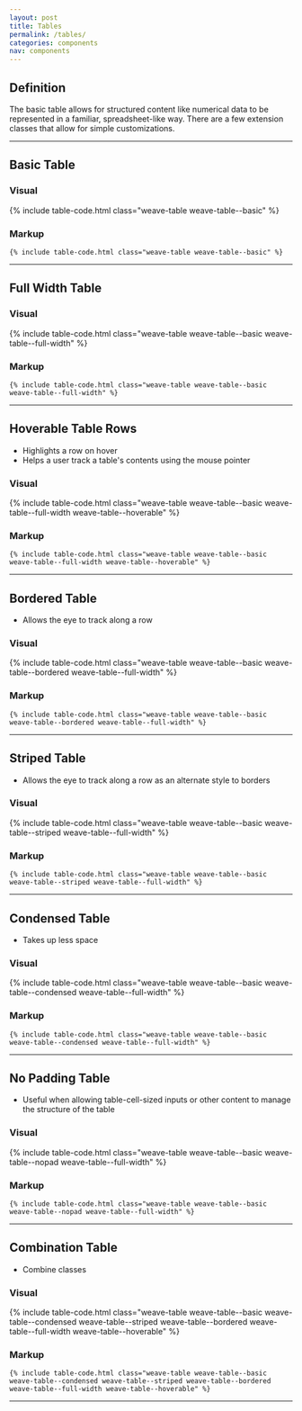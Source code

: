 ```yaml
---
layout: post
title: Tables
permalink: /tables/
categories: components
nav: components
---
```


## Definition
The basic table allows for structured content like numerical data to be represented in a familiar, spreadsheet-like way. There are a few extension classes that allow for simple customizations.


-----

## Basic Table

### Visual
{% include table-code.html class="weave-table weave-table--basic" %}

### Markup
```
{% include table-code.html class="weave-table weave-table--basic" %}
```

-----

## Full Width Table

### Visual
{% include table-code.html class="weave-table weave-table--basic weave-table--full-width" %}

### Markup
```
{% include table-code.html class="weave-table weave-table--basic weave-table--full-width" %}
```

-----

## Hoverable Table Rows
- Highlights a row on hover
- Helps a user track a table's contents using the mouse pointer

### Visual
{% include table-code.html class="weave-table weave-table--basic weave-table--full-width weave-table--hoverable" %}

### Markup
```
{% include table-code.html class="weave-table weave-table--basic weave-table--full-width weave-table--hoverable" %}
```

-----

## Bordered Table
- Allows the eye to track along a row

### Visual
{% include table-code.html class="weave-table weave-table--basic weave-table--bordered weave-table--full-width" %}

### Markup
```
{% include table-code.html class="weave-table weave-table--basic weave-table--bordered weave-table--full-width" %}
```

-----

## Striped Table
- Allows the eye to track along a row as an alternate style to borders

### Visual
{% include table-code.html class="weave-table weave-table--basic weave-table--striped weave-table--full-width" %}

### Markup
```
{% include table-code.html class="weave-table weave-table--basic weave-table--striped weave-table--full-width" %}
```

-----

## Condensed Table
- Takes up less space

### Visual
{% include table-code.html class="weave-table weave-table--basic weave-table--condensed weave-table--full-width" %}

### Markup
```
{% include table-code.html class="weave-table weave-table--basic weave-table--condensed weave-table--full-width" %}
```

-----

## No Padding Table
- Useful when allowing table-cell-sized inputs or other content to manage the structure of the table

### Visual
{% include table-code.html class="weave-table weave-table--basic weave-table--nopad weave-table--full-width" %}

### Markup
```
{% include table-code.html class="weave-table weave-table--basic weave-table--nopad weave-table--full-width" %}
```

-----

## Combination Table
- Combine classes

### Visual
{% include table-code.html class="weave-table weave-table--basic weave-table--condensed weave-table--striped weave-table--bordered weave-table--full-width weave-table--hoverable" %}

### Markup
```
{% include table-code.html class="weave-table weave-table--basic weave-table--condensed weave-table--striped weave-table--bordered weave-table--full-width weave-table--hoverable" %}
```

-----
